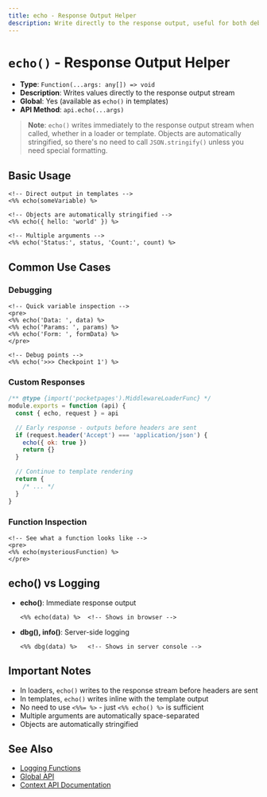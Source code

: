 ```yaml
---
title: echo - Response Output Helper
description: Write directly to the response output, useful for both debugging and custom response handling.
---
```


# `echo()` - Response Output Helper

- **Type**: `Function(...args: any[]) => void`
- **Description**: Writes values directly to the response output stream
- **Global**: Yes (available as `echo()` in templates)
- **API Method**: `api.echo(...args)`

> **Note**: `echo()` writes immediately to the response output stream when called, whether in a loader or template. Objects are automatically stringified, so there's no need to call `JSON.stringify()` unless you need special formatting.

## Basic Usage

```ejs
<!-- Direct output in templates -->
<%% echo(someVariable) %>

<!-- Objects are automatically stringified -->
<%% echo({ hello: 'world' }) %>

<!-- Multiple arguments -->
<%% echo('Status:', status, 'Count:', count) %>
```

## Common Use Cases

### Debugging

```ejs
<!-- Quick variable inspection -->
<pre>
<%% echo('Data: ', data) %>
<%% echo('Params: ', params) %>
<%% echo('Form: ', formData) %>
</pre>

<!-- Debug points -->
<%% echo('>>> Checkpoint 1') %>
```

### Custom Responses

```javascript
/** @type {import('pocketpages').MiddlewareLoaderFunc} */
module.exports = function (api) {
  const { echo, request } = api

  // Early response - outputs before headers are sent
  if (request.header('Accept') === 'application/json') {
    echo({ ok: true })
    return {}
  }

  // Continue to template rendering
  return {
    /* ... */
  }
}
```

### Function Inspection

```ejs
<!-- See what a function looks like -->
<pre>
<%% echo(mysteriousFunction) %>
</pre>
```

## echo() vs Logging

- **echo()**: Immediate response output

  ```ejs
  <%% echo(data) %>  <!-- Shows in browser -->
  ```

- **dbg(), info()**: Server-side logging
  ```ejs
  <%% dbg(data) %>   <!-- Shows in server console -->
  ```

## Important Notes

- In loaders, `echo()` writes to the response stream before headers are sent
- In templates, `echo()` writes inline with the template output
- No need to use `<%%= %>` - just `<%% echo() %>` is sufficient
- Multiple arguments are automatically space-separated
- Objects are automatically stringified

## See Also

- [Logging Functions](/docs/global-api/log)
- [Global API](/docs/global-api)
- [Context API Documentation](/docs/context-api)
